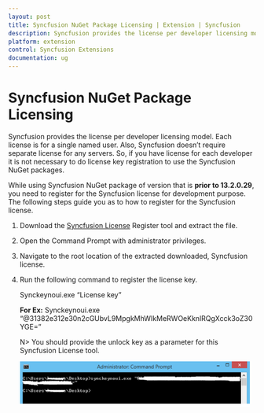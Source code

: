 ```yaml
---
layout: post
title: Syncfusion NuGet Package Licensing | Extension | Syncfusion
description: Syncfusion provides the license per developer licensing model. Each license is for a single named user. Also, Syncfusion doesn’t require separate license for any servers. So, if you have license for each developer it is not necessary to do license key registration to use the Syncfusion NuGet packages 
platform: extension
control: Syncfusion Extensions
documentation: ug
---
```


# Syncfusion NuGet Package Licensing 

Syncfusion provides the license per developer licensing model. Each license is for a single named user. Also, Syncfusion doesn’t require separate license for any servers. So, if you have license for each developer it is not necessary to do license key registration to use the Syncfusion NuGet packages. 

While using Syncfusion NuGet package of version that is **prior to 13.2.0.29**, you need to register for the Syncfusion license for development purpose. The following steps guide you as to how to register for the Syncfusion license.

1. Download the [Syncfusion License](http://files2.syncfusion.com/Installs/Support/KB/RegisterProductkeyinBuildMachine.zip) Register tool and extract the file. 
2. Open the Command Prompt with administrator privileges.
3. Navigate to the root location of the extracted downloaded, Syncfusion license.
4. Run the following command to register the license key.

   Synckeynoui.exe “License key”

   **For Ex:** Synckeynoui.exe “@31382e312e30n2cGUbvL9MpgkMhWIkMeRWOeKknlRQgXcck3oZ30YGE=”

   N> You should provide the unlock key as a parameter for this Syncfusion License tool.

   ![Command for register the Syncfusion license key](Register-the-Syncfusion-License-key_images/Register-the-Syncfusion-License-key-img1.png)



